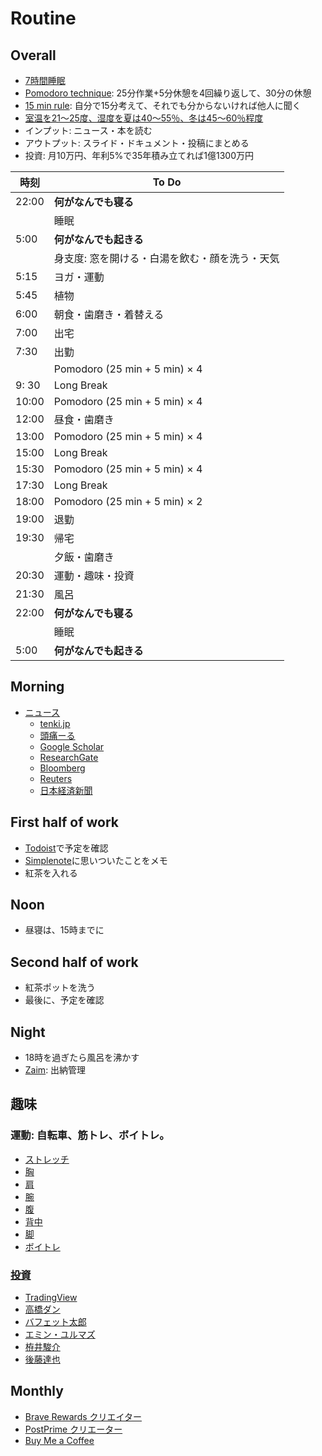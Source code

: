 # Routine
## Overall

- [7時間睡眠](https://www.otsuka.co.jp/suimin/column02.html)
- [Pomodoro technique](https://mynavi-job20s.jp/howto/pomodoro_technique.html): 25分作業+5分休憩を4回繰り返して、30分の休憩
- [15 min rule](https://twitter.com/math_rachel/status/764931533383749632): 自分で15分考えて、それでも分からないければ他人に聞く
- [室温を21～25度、湿度を夏は40～55％、冬は45～60％程度](https://studyhacker.net/columns/best-temperature-efficiency)
- インプット: ニュース・本を読む
- アウトプット: スライド・ドキュメント・投稿にまとめる
- 投資: 月10万円、年利5%で35年積み立てれば1億1300万円

| 時刻  |                     To Do                      |
| ----- | ---------------------------------------------- |
| 22:00 | **何がなんでも寝る**                           |
|       | 睡眠                                           |
| 5:00  | **何がなんでも起きる**                         |
|       | 身支度: 窓を開ける・白湯を飲む・顔を洗う・天気 |
| 5:15  | ヨガ・運動                                     |
| 5:45  | 植物                                           |
| 6:00  | 朝食・歯磨き・着替える                         |
| 7:00  | 出宅                                           |
| 7:30  | 出勤                                           |
|       | Pomodoro (25 min + 5 min) × 4                  |
| 9: 30 | Long Break                                     |
| 10:00 | Pomodoro (25 min + 5 min) × 4                  |
| 12:00 | 昼食・歯磨き                                   |
| 13:00 | Pomodoro (25 min + 5 min) × 4                  |
| 15:00 | Long Break                                     |
| 15:30 | Pomodoro (25 min + 5 min) × 4                  |
| 17:30 | Long Break                                     |
| 18:00 | Pomodoro (25 min + 5 min) × 2                  |
| 19:00 | 退勤                                           |
| 19:30 | 帰宅                                           |
|       | 夕飯・歯磨き                                   |
| 20:30 | 運動・趣味・投資                               |
| 21:30 | 風呂                                           |
| 22:00 | **何がなんでも寝る**                           |
|       | 睡眠                                           |
| 5:00  | **何がなんでも起きる**                         |

## Morning

- [ニュース](./news.md)
  - [tenki.jp](https://tenki.jp/)
  - [頭痛ーる](https://zutool.jp/)
  - [Google Scholar](https://scholar.google.com/scholar?sciupd=1&authuser=0)
  - [ResearchGate](https://www.researchgate.net/)
  - [Bloomberg](https://www.bloomberg.co.jp/)
  - [Reuters](https://jp.reuters.com/)
  - [日本経済新聞](https://www.nikkei.com/)

## First half of work

- [Todoist](https://todoist.com/app/inbox)で予定を確認
- [Simplenote](https://app.simplenote.com/)に思いついたことをメモ
- 紅茶を入れる

## Noon

- 昼寝は、15時までに

## Second half of work

- 紅茶ポットを洗う
- 最後に、予定を確認

## Night

- 18時を過ぎたら風呂を沸かす
- [Zaim](https://zaim.net/): 出納管理

## 趣味
### 運動: 自転車、筋トレ、ボイトレ。
- [ストレッチ](https://www.youtube.com/playlist?list=PLaMEq1-vsIARvdaJv2M-OfQEk-lx4q1Ux)
- [胸](https://www.youtube.com/playlist?list=PLaMEq1-vsIASVbxKutSThsOBklxr5t4Uw)
- [肩](https://www.youtube.com/playlist?list=PLaMEq1-vsIARxVTKZlIh7UedUDJjmuquB)
- [腕](https://www.youtube.com/playlist?list=PLaMEq1-vsIASQ4oT_p5s0cONIDrwaYRr_)
- [腹](https://www.youtube.com/playlist?list=PLaMEq1-vsIAQtwQnnA3_hRjptqhaxrjKU)
- [背中](https://www.youtube.com/playlist?list=PLaMEq1-vsIASozUJFXCMYQ168Lz7F-yNH)
- [脚](https://www.youtube.com/playlist?list=PLaMEq1-vsIAR6cNzI1yaDu-GJBYOpM4_x)
- [ボイトレ](https://www.youtube.com/playlist?list=PLaMEq1-vsIAQgzDHmw1MIBokB1tDxANwE)

### [投資](./investment.md)

- [TradingView](https://jp.tradingview.com/chart/)
- [高橋ダン](https://www.youtube.com/c/DanTakahashiPostPrime/videos)
- [バフェット太郎](https://www.youtube.com/c/%E3%83%90%E3%83%95%E3%82%A7%E3%83%83%E3%83%88%E5%A4%AA%E9%83%8E%E3%81%AE%E6%8A%95%E8%B3%87%E3%83%81%E3%83%A3%E3%83%B3%E3%83%8D%E3%83%AB/videos)
- [エミン・ユルマズ](https://www.youtube.com/channel/UClDM5GP-nYn5gBvDryZDW9w/videos)
- [栫井駿介](https://www.youtube.com/c/Tsubame1045/videos)
- [後藤達也](https://www.youtube.com/c/gototatsuya/videos)

## Monthly

- [Brave Rewards クリエイター](https://publishers.basicattentiontoken.org/publishers/home?locale=ja)
- [PostPrime クリエーター](https://postprime.com/dashboard)
- [Buy Me a Coffee](https://www.buymeacoffee.com/)
